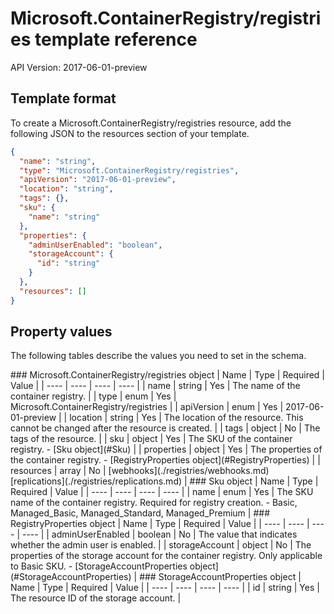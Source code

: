 # Microsoft.ContainerRegistry/registries template reference
API Version: 2017-06-01-preview
## Template format

To create a Microsoft.ContainerRegistry/registries resource, add the following JSON to the resources section of your template.

```json
{
  "name": "string",
  "type": "Microsoft.ContainerRegistry/registries",
  "apiVersion": "2017-06-01-preview",
  "location": "string",
  "tags": {},
  "sku": {
    "name": "string"
  },
  "properties": {
    "adminUserEnabled": "boolean",
    "storageAccount": {
      "id": "string"
    }
  },
  "resources": []
}
```
## Property values

The following tables describe the values you need to set in the schema.

<a id="Microsoft.ContainerRegistry/registries" />
### Microsoft.ContainerRegistry/registries object
|  Name | Type | Required | Value |
|  ---- | ---- | ---- | ---- |
|  name | string | Yes | The name of the container registry. |
|  type | enum | Yes | Microsoft.ContainerRegistry/registries |
|  apiVersion | enum | Yes | 2017-06-01-preview |
|  location | string | Yes | The location of the resource. This cannot be changed after the resource is created. |
|  tags | object | No | The tags of the resource. |
|  sku | object | Yes | The SKU of the container registry. - [Sku object](#Sku) |
|  properties | object | Yes | The properties of the container registry. - [RegistryProperties object](#RegistryProperties) |
|  resources | array | No | [webhooks](./registries/webhooks.md) [replications](./registries/replications.md) |


<a id="Sku" />
### Sku object
|  Name | Type | Required | Value |
|  ---- | ---- | ---- | ---- |
|  name | enum | Yes | The SKU name of the container registry. Required for registry creation. - Basic, Managed_Basic, Managed_Standard, Managed_Premium |


<a id="RegistryProperties" />
### RegistryProperties object
|  Name | Type | Required | Value |
|  ---- | ---- | ---- | ---- |
|  adminUserEnabled | boolean | No | The value that indicates whether the admin user is enabled. |
|  storageAccount | object | No | The properties of the storage account for the container registry. Only applicable to Basic SKU. - [StorageAccountProperties object](#StorageAccountProperties) |


<a id="StorageAccountProperties" />
### StorageAccountProperties object
|  Name | Type | Required | Value |
|  ---- | ---- | ---- | ---- |
|  id | string | Yes | The resource ID of the storage account. |

